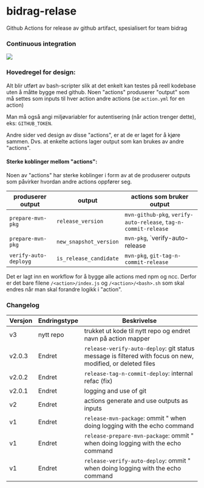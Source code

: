 # bidrag-relase
Github Actions for release av github artifact, spesialisert for team bidrag

### Continuous integration
![](https://github.com/navikt/bidrag-release/workflows/build%20actions/badge.svg)

### Hovedregel for design:
Alt blir utført av bash-scripter slik at det enkelt kan testes på reell kodebase uten å måtte bygge med github. Noen "actions" produserer "output" som
må settes som inputs til hver action andre actions (se `action.yml` for en action)

Man må også angi miljøvariabler for autentisering (når action trenger dette), eks: `GITHUB_TOKEN`.

Andre sider ved design av disse "actions", er at de er laget for å kjøre sammen. Dvs. at enkelte actions lager output som kan brukes av andre "actions". 

#### Sterke koblinger mellom "actions":

Noen av "actions" har sterke koblinger i form av at de produserer outputs som påvirker hvordan andre actions oppfører seg.

produserer output     | output                 | actions som bruker output
----------------------|------------------------|--------------------------
`prepare-mvn-pkg`     | `release_version`      | `mvn-github-pkg`, `verify-auto-release`, `tag-n-commit-release`
`prepare-mvn-pkg`     | `new_snapshot_version` | `mvn-pkg`, `verify-auto-release
`verify-auto-deployg` | `is_release_candidate` | `mvn-pkg`, `git-tag-n-commit-release`

Det er lagt inn en workflow for å bygge alle actions med npm og ncc. Derfor er det bare filene `/<action>/index.js` og `/<action>/<bash>.sh` som skal
endres når man skal forandre logikk i "action".

### Changelog

Versjon | Endringstype | Beskrivelse
--------|--------------|------------
v3      | nytt repo    | trukket ut kode til nytt repo og endret navn på action mapper
v2.0.3  | Endret       | `release-verify-auto-deploy`: git status message is filtered with focus on new, modified, or deleted files
v2.0.2	| Endret       | `release-tag-n-commit-deploy`: internal refac (fix)
v2.0.1  | Endret       | logging and use of git
v2      | Endret       | actions generate and use outputs as inputs
v1      | Endret       | `release-mvn-package`: ommit " when doing logging with the echo command 
v1      | Endret       | `release-prepare-mvn-package`: ommit " when doing logging with the echo command 
v1      | Endret       | `release-verify-auto-deploy`: ommit " when doing logging with the echo command 
